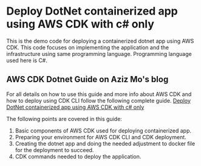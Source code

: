 # Deploy DotNet containerized app using AWS CDK with c# only

This is the demo code for deploying a containerized dotnet app using AWS CDK. This code focuses on implementing the application and the infrastructure using same programming language. Programming language used here is C#.

## AWS CDK Dotnet Guide on Aziz Mo's blog

For all details on how to use this guide and more info about AWS CDK and how to deploy using CDK CLI follow the following complete guide. [Deploy DotNet containerized app using AWS CDK with c# only](https://azizmohamed.com/2021/10/29/deploy-dotnet-containerized-app-using-aws-cdk-with-c-only/)

The following points are covered in this guide:
1. Basic components of AWS CDK used for deploying containerized app.
2. Preparing your environment for AWS CDK CLI and CDK deployment.
3. Creating the dotnet app and doing the needed adjustment to docker file for the deployment to succeed.
4. CDK commands needed to deploy the application.
